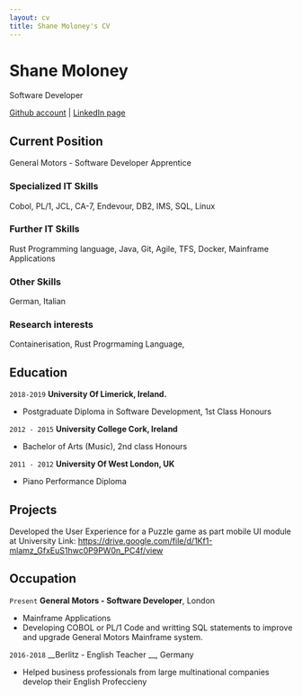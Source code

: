 ```yaml
---
layout: cv
title: Shane Moloney's CV
---
```

# Shane Moloney
   Software Developer

<div id="webaddress">
<a href="https://github.com/ShaneM123g">Github account</a>
| <a href="https://www.linkedin.com/in/shanemoloney123/">LinkedIn page</a>
</div>


## Current Position

General Motors - Software Developer Apprentice

### Specialized IT Skills

 Cobol, PL/1, JCL, CA-7, Endevour, DB2, IMS, SQL, Linux

### Further IT Skills

Rust Programming language, Java, Git, Agile, TFS, Docker, Mainframe Applications

### Other Skills

German, Italian

### Research interests

Containerisation, Rust Progrmaming Language,


## Education

`2018-2019`
__University Of Limerick, Ireland.__

-  Postgraduate Diploma in Software Development, 1st Class Honours

`2012 - 2015`
__University College Cork, Ireland__

-  Bachelor of Arts (Music), 2nd class Honours

`2011 - 2012`
__University Of West London, UK__

- Piano Performance Diploma



## Projects

Developed the User Experience for a Puzzle game as part mobile UI module at University
Link: https://drive.google.com/file/d/1Kf1-mlamz_GfxEuS1hwc0P9PW0n_PC4f/view

<!-- A list is  available on my GitHub [online](https://github.com/ShaneM123) -->



## Occupation

`Present`
__General Motors - Software Developer__, London

- Mainframe Applications
- Developing COBOL or PL/1 Code and  writting SQL statements to improve and upgrade General Motors Mainframe system.

`2016-2018`
__Berlitz - English Teacher __, Germany

- Helped business professionals from large multinational companies develop their English Profeccieny  


<!-- ### Footer

Last updated: Dec 2019 -->


